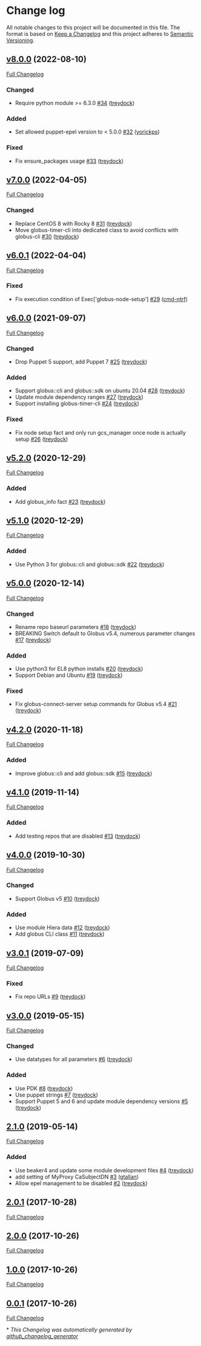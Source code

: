 # Change log

All notable changes to this project will be documented in this file. The format is based on [Keep a Changelog](http://keepachangelog.com/en/1.0.0/) and this project adheres to [Semantic Versioning](http://semver.org).

## [v8.0.0](https://github.com/treydock/puppet-module-globus/tree/v8.0.0) (2022-08-10)

[Full Changelog](https://github.com/treydock/puppet-module-globus/compare/v7.0.0...v8.0.0)

### Changed

- Require python module \>= 6.3.0 [\#34](https://github.com/treydock/puppet-module-globus/pull/34) ([treydock](https://github.com/treydock))

### Added

- Set allowed puppet-epel version to \< 5.0.0 [\#32](https://github.com/treydock/puppet-module-globus/pull/32) ([yorickps](https://github.com/yorickps))

### Fixed

- Fix ensure\_packages usage [\#33](https://github.com/treydock/puppet-module-globus/pull/33) ([treydock](https://github.com/treydock))

## [v7.0.0](https://github.com/treydock/puppet-module-globus/tree/v7.0.0) (2022-04-05)

[Full Changelog](https://github.com/treydock/puppet-module-globus/compare/v6.0.1...v7.0.0)

### Changed

- Replace CentOS 8 with Rocky 8 [\#31](https://github.com/treydock/puppet-module-globus/pull/31) ([treydock](https://github.com/treydock))
- Move globus-timer-cli into dedicated class to avoid conflicts with globus-cli [\#30](https://github.com/treydock/puppet-module-globus/pull/30) ([treydock](https://github.com/treydock))

## [v6.0.1](https://github.com/treydock/puppet-module-globus/tree/v6.0.1) (2022-04-04)

[Full Changelog](https://github.com/treydock/puppet-module-globus/compare/v6.0.0...v6.0.1)

### Fixed

- Fix execution condition of Exec\['globus-node-setup'\] [\#29](https://github.com/treydock/puppet-module-globus/pull/29) ([cmd-ntrf](https://github.com/cmd-ntrf))

## [v6.0.0](https://github.com/treydock/puppet-module-globus/tree/v6.0.0) (2021-09-07)

[Full Changelog](https://github.com/treydock/puppet-module-globus/compare/v5.2.0...v6.0.0)

### Changed

- Drop Puppet 5 support, add Puppet 7 [\#25](https://github.com/treydock/puppet-module-globus/pull/25) ([treydock](https://github.com/treydock))

### Added

- Support globus::cli and globus::sdk on ubuntu 20.04 [\#28](https://github.com/treydock/puppet-module-globus/pull/28) ([treydock](https://github.com/treydock))
- Update module dependency ranges [\#27](https://github.com/treydock/puppet-module-globus/pull/27) ([treydock](https://github.com/treydock))
- Support installing globus-timer-cli [\#24](https://github.com/treydock/puppet-module-globus/pull/24) ([treydock](https://github.com/treydock))

### Fixed

- Fix node setup fact and only run gcs\_manager once node is actually setup [\#26](https://github.com/treydock/puppet-module-globus/pull/26) ([treydock](https://github.com/treydock))

## [v5.2.0](https://github.com/treydock/puppet-module-globus/tree/v5.2.0) (2020-12-29)

[Full Changelog](https://github.com/treydock/puppet-module-globus/compare/v5.1.0...v5.2.0)

### Added

- Add globus\_info fact [\#23](https://github.com/treydock/puppet-module-globus/pull/23) ([treydock](https://github.com/treydock))

## [v5.1.0](https://github.com/treydock/puppet-module-globus/tree/v5.1.0) (2020-12-29)

[Full Changelog](https://github.com/treydock/puppet-module-globus/compare/v5.0.0...v5.1.0)

### Added

- Use Python 3 for globus::cli and globus::sdk [\#22](https://github.com/treydock/puppet-module-globus/pull/22) ([treydock](https://github.com/treydock))

## [v5.0.0](https://github.com/treydock/puppet-module-globus/tree/v5.0.0) (2020-12-14)

[Full Changelog](https://github.com/treydock/puppet-module-globus/compare/v4.2.0...v5.0.0)

### Changed

- Rename repo baseurl parameters [\#18](https://github.com/treydock/puppet-module-globus/pull/18) ([treydock](https://github.com/treydock))
- BREAKING Switch default to Globus v5.4, numerous parameter changes [\#17](https://github.com/treydock/puppet-module-globus/pull/17) ([treydock](https://github.com/treydock))

### Added

- Use python3 for EL8 python installs [\#20](https://github.com/treydock/puppet-module-globus/pull/20) ([treydock](https://github.com/treydock))
- Support Debian and Ubuntu [\#19](https://github.com/treydock/puppet-module-globus/pull/19) ([treydock](https://github.com/treydock))

### Fixed

- Fix globus-connect-server setup commands for Globus v5.4 [\#21](https://github.com/treydock/puppet-module-globus/pull/21) ([treydock](https://github.com/treydock))

## [v4.2.0](https://github.com/treydock/puppet-module-globus/tree/v4.2.0) (2020-11-18)

[Full Changelog](https://github.com/treydock/puppet-module-globus/compare/v4.1.0...v4.2.0)

### Added

- Improve globus::cli and add globus::sdk [\#15](https://github.com/treydock/puppet-module-globus/pull/15) ([treydock](https://github.com/treydock))

## [v4.1.0](https://github.com/treydock/puppet-module-globus/tree/v4.1.0) (2019-11-14)

[Full Changelog](https://github.com/treydock/puppet-module-globus/compare/v4.0.0...v4.1.0)

### Added

- Add testing repos that are disabled [\#13](https://github.com/treydock/puppet-module-globus/pull/13) ([treydock](https://github.com/treydock))

## [v4.0.0](https://github.com/treydock/puppet-module-globus/tree/v4.0.0) (2019-10-30)

[Full Changelog](https://github.com/treydock/puppet-module-globus/compare/v3.0.1...v4.0.0)

### Changed

- Support Globus v5 [\#10](https://github.com/treydock/puppet-module-globus/pull/10) ([treydock](https://github.com/treydock))

### Added

- Use module Hiera data [\#12](https://github.com/treydock/puppet-module-globus/pull/12) ([treydock](https://github.com/treydock))
- Add globus CLI class [\#11](https://github.com/treydock/puppet-module-globus/pull/11) ([treydock](https://github.com/treydock))

## [v3.0.1](https://github.com/treydock/puppet-module-globus/tree/v3.0.1) (2019-07-09)

[Full Changelog](https://github.com/treydock/puppet-module-globus/compare/v3.0.0...v3.0.1)

### Fixed

- Fix repo URLs [\#9](https://github.com/treydock/puppet-module-globus/pull/9) ([treydock](https://github.com/treydock))

## [v3.0.0](https://github.com/treydock/puppet-module-globus/tree/v3.0.0) (2019-05-15)

[Full Changelog](https://github.com/treydock/puppet-module-globus/compare/2.1.0...v3.0.0)

### Changed

- Use datatypes for all parameters [\#6](https://github.com/treydock/puppet-module-globus/pull/6) ([treydock](https://github.com/treydock))

### Added

- Use PDK [\#8](https://github.com/treydock/puppet-module-globus/pull/8) ([treydock](https://github.com/treydock))
- Use puppet strings [\#7](https://github.com/treydock/puppet-module-globus/pull/7) ([treydock](https://github.com/treydock))
- Support Puppet 5 and 6 and update module dependency versions [\#5](https://github.com/treydock/puppet-module-globus/pull/5) ([treydock](https://github.com/treydock))

## [2.1.0](https://github.com/treydock/puppet-module-globus/tree/2.1.0) (2019-05-14)

[Full Changelog](https://github.com/treydock/puppet-module-globus/compare/2.0.1...2.1.0)

### Added

- Use beaker4 and update some module development files [\#4](https://github.com/treydock/puppet-module-globus/pull/4) ([treydock](https://github.com/treydock))
- add setting of MyProxy CaSubjectDN [\#3](https://github.com/treydock/puppet-module-globus/pull/3) ([gtallan](https://github.com/gtallan))
- Allow epel management to be disabled [\#2](https://github.com/treydock/puppet-module-globus/pull/2) ([treydock](https://github.com/treydock))

## [2.0.1](https://github.com/treydock/puppet-module-globus/tree/2.0.1) (2017-10-28)

[Full Changelog](https://github.com/treydock/puppet-module-globus/compare/2.0.0...2.0.1)

## [2.0.0](https://github.com/treydock/puppet-module-globus/tree/2.0.0) (2017-10-26)

[Full Changelog](https://github.com/treydock/puppet-module-globus/compare/1.0.0...2.0.0)

## [1.0.0](https://github.com/treydock/puppet-module-globus/tree/1.0.0) (2017-10-26)

[Full Changelog](https://github.com/treydock/puppet-module-globus/compare/0.0.1...1.0.0)

## [0.0.1](https://github.com/treydock/puppet-module-globus/tree/0.0.1) (2017-10-26)

[Full Changelog](https://github.com/treydock/puppet-module-globus/compare/a843d995675de61f54888d6187a004fe842626a3...0.0.1)



\* *This Changelog was automatically generated by [github_changelog_generator](https://github.com/github-changelog-generator/github-changelog-generator)*
